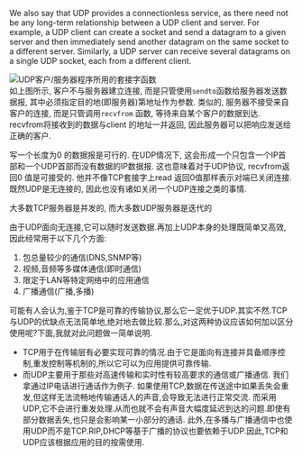 We also say that UDP provides a connectionless service, as there need not be any long-term relationship between a UDP client and server. 
For example, a UDP client can create a socket and send a datagram to a given server and then immediately send another datagram on the same socket to a different server. 
Similarly, a UDP server can receive several datagrams on a single UDP socket, each from a different client.

![UDP客户/服务器程序所用的套接字函数](http://pic002.cnblogs.com/images/2012/367190/2012081121141279.jpg)  
如上图所示, 客户不与服务器建立连接, 而是只管使用`sendto`函数给服务器发送数据报, 其中必须指定目的地(即服务器)第地址作为参数. 
类似的, 服务器不接受来自客户的连接, 而是只管调用`recvfrom` 函数, 等待来自某个客户的数据到达.
recvfrom将接收到的数据与client 的地址一并返回, 因此服务器可以把响应发送给正确的客户.

写一个长度为0 的数据报是可行的. 在UDP情况下, 这会形成一个只包含一个IP首部和一个UDP首部而没有数据的IP数据报. 这也意味着对于UDP协议, recvfrom返回0 值是可接受的.
他并不像TCP套接字上read 返回0值那样表示对端已关闭连接. 既然UDP是无连接的, 因此也没有诸如关闭一个UDP连接之类的事情.

大多数TCP服务器是并发的, 而大多数UDP服务器是迭代的

由于UDP面向无连接,它可以随时发送数据.再加上UDP本身的处理既简单又高效,因此经常用于以下几个方面:

1. 包总量较少的通信(DNS,SNMP等)
2. 视频,音频等多媒体通信(即时通信)
3. 限定于LAN等特定网络中的应用通信
4. 广播通信(广播,多播)

可能有人会认为,鉴于TCP是可靠的传输协议,那么它一定优于UDP.其实不然.TCP与UDP的优缺点无法简单地,绝对地去做比较.那么,对这两种协议应该如何加以区分使用呢?下面,我就对此问题做一简单说明.

- TCP用于在传输层有必要实现可靠的情况.由于它是面向有连接并具备顺序控制,重发控制等机制的,所以它可以为应用提供可靠传输.
- 而UDP主要用于那些对高速传输和实时性有较高要求的通信或广播通信. 我们拿通过IP电话进行通话作为例子. 如果使用TCP,数据在传送途中如果丢失会重发,但这样无法流畅地传输通话人的声音,会导致无法进行正常交流.
	而采用UDP,它不会进行重发处理.从而也就不会有声音大幅度延迟到达的问题.即使有部分数据丢失,也只是会影响某一小部分的通话.
  此外,在多播与广播通信中也使用UDP而不是TCP.RIP,DHCP等基于广播的协议也要依赖于UDP.因此,TCP和UDP应该根据应用的目的按需使用.

